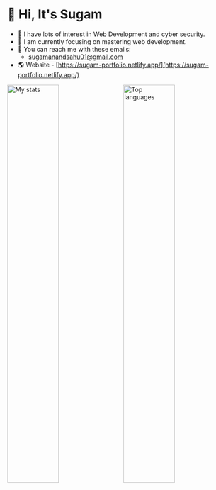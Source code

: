 # 👋 Hi, It's Sugam
- 👀 I have lots of interest in Web Development and cyber security.
- 🎯 I am currently focusing on mastering web development.
- 📧 You can reach me with these emails: 
    - sugamanandsahu01@gmail.com
- 🌎 Website - [https://sugam-portfolio.netlify.app/](https://sugam-portfolio.netlify.app/)
  <br>

<img align="left" width="48%" src="https://github-readme-stats-rho-three-36.vercel.app/api?username=iSugam&show_icons=true&bg_color=00000000" alt="My stats" />

<img align="right" width="48%" src="https://github-readme-stats-rho-three-36.vercel.app/api/top-langs/?username=iSugam&layout=donut-vertical" alt="Top languages" />
<!---
iSugam/iSugam is a ✨ special ✨ repository because its `README.md` (this file) appears on your GitHub profile.
You can click the Preview link to take a look at your changes.
--->

